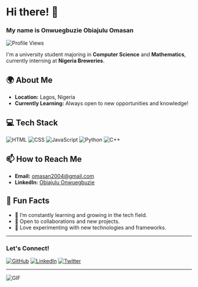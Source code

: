# Hi there! 👋

### My name is Onwuegbuzie Obiajulu Omasan

![Profile Views](https://komarev.com/ghpvc/?username=yourusername&color=blue)

I'm a university student majoring in **Computer Science** and **Mathematics**, currently interning at **Nigeria Breweries**.

## 🌍 About Me
- **Location:** Lagos, Nigeria
- **Currently Learning:** Always open to new opportunities and knowledge!

## 💻 Tech Stack
![HTML](https://img.shields.io/badge/HTML-239120?style=for-the-badge&logo=html5&logoColor=white)
![CSS](https://img.shields.io/badge/CSS-1572B6?style=for-the-badge&logo=css3&logoColor=white)
![JavaScript](https://img.shields.io/badge/JavaScript-323330?style=for-the-badge&logo=javascript&logoColor=F7DF1E)
![Python](https://img.shields.io/badge/Python-3776AB?style=for-the-badge&logo=python&logoColor=white)
![C++](https://img.shields.io/badge/C%2B%2B-00599C?style=for-the-badge&logo=c%2B%2B&logoColor=white)

## 📫 How to Reach Me
- **Email:** omasan2004@gmail.com
- **LinkedIn:** [Obiajulu Onwuegbuzie](https://www.linkedin.com/in/obiajulu-onwuegbuzie-2004o3)

## 🚀 Fun Facts
- 🌱 I’m constantly learning and growing in the tech field.
- 🤝 Open to collaborations and new projects.
- 🎨 Love experimenting with new technologies and frameworks.

---

### Let's Connect!

[![GitHub](https://img.shields.io/badge/GitHub-100000?style=for-the-badge&logo=github&logoColor=white)](https://github.com/yourusername)
[![LinkedIn](https://img.shields.io/badge/LinkedIn-0A66C2?style=for-the-badge&logo=linkedin&logoColor=white)](https://www.linkedin.com/in/obiajulu-onwuegbuzie-2004o3)
[![Twitter](https://img.shields.io/badge/Twitter-1DA1F2?style=for-the-badge&logo=twitter&logoColor=white)](https://twitter.com/yourusername)

---

![GIF](https://media.giphy.com/media/3o7aD6XHVXSrOlZFLi/giphy.gif)

